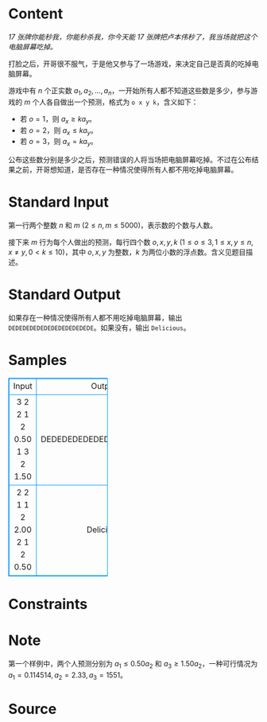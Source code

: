 
# Content

*17 张牌你能秒我，你能秒杀我，你今天能 17 张牌把卢本伟秒了，我当场就把这个电脑屏幕吃掉。*

打脸之后，开哥很不服气，于是他又参与了一场游戏，来决定自己是否真的吃掉电脑屏幕。

游戏中有 $n$ 个正实数 $a_1,a_2,\dots,a_n$，一开始所有人都不知道这些数是多少，参与游戏的 $m$ 个人各自做出一个预测，格式为 `o x y k`，含义如下：

- 若 $o=1$，则 $a_x \ge ka_y$。
- 若 $o=2$，则 $a_x \le ka_y$。
- 若 $o=3$，则 $a_x = ka_y$。

公布这些数分别是多少之后，预测错误的人将当场把电脑屏幕吃掉。不过在公布结果之前，开哥想知道，是否存在一种情况使得所有人都不用吃掉电脑屏幕。

# Standard Input

第一行两个整数 $n$ 和 $m$ ($2 \le n,m \le 5000$)，表示数的个数与人数。

接下来 $m$ 行为每个人做出的预测，每行四个数 $o,x,y,k$ ($1 \le o \le 3, 1 \le x,y \le n,x \neq y,0 < k \le 10$)，其中 $o,x,y$ 为整数，$k$ 为两位小数的浮点数。含义见题目描述。

# Standard Output

如果存在一种情况使得所有人都不用吃掉电脑屏幕，输出 `DEDEDEDEDEDEDEDEDEDEDEDE`。如果没有，输出 `Delicious`。

# Samples

<style>
        table,table tr th, table tr td { border:1px solid #0094ff; }
        table { width: 200px; min-height: 25px; line-height: 25px; text-align: center; border-collapse: collapse;}   
    </style>
<table>
	<tr>
		<td>Input</td>
		<td>Output</td>
	</tr>
<tr><td>3 2
2 1 2 0.50
1 3 2 1.50</td><td>DEDEDEDEDEDEDEDEDEDEDEDE</td></tr><tr><td>2 2
1 1 2 2.00
2 1 2 0.50</td><td>Delicious</td></tr></table>


# Constraints



# Note

第一个样例中，两个人预测分别为 $a_1 \le 0.50a_2$ 和 $a_3 \ge 1.50 a_2$，一种可行情况为 $a_1=0.114514,a_2=2.33,a_3=1551$。

# Source



